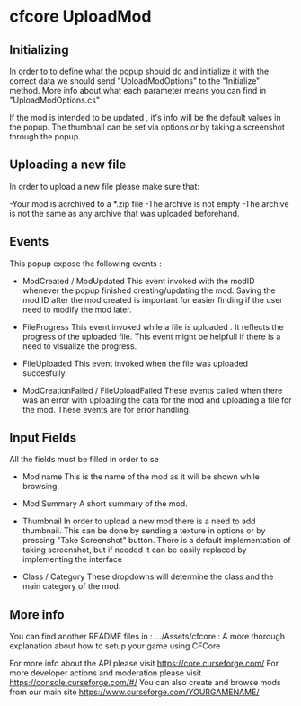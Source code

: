 ﻿
# cfcore UploadMod

## Initializing

In order to to define what the popup should do and initialize it with the correct data we should 
send "UploadModOptions" to the "Initialize" method.
More info about what each parameter means you can find in "UploadModOptions.cs"

If the mod is intended to be updated , it's info will be the default values in the popup.
The thumbnail can be set via options or by taking a screenshot through the popup.


## Uploading a new file

In order to upload a new file please make sure that:

-Your mod is acrchived to a *.zip file
-The archive is not empty
-The archive is not the same as any archive that was uploaded beforehand.


## Events

This popup expose the following events :

- ModCreated / ModUpdated 
   This event invoked with the modID whenever the popup finished creating/updating the mod.
   Saving the mod ID after the mod created is important for easier finding if the user need to modify
   the mod later.

- FileProgress
   This event invoked while a file is uploaded . It reflects the progress of the uploaded file.
   This event might be helpfull if there is a need to visualize the progress.

- FileUploaded
   This event invoked when the file was uploaded succesfully.

- ModCreationFailed / FileUploadFailed
   These events called when there was an error with uploading the data for the mod and uploading a file for the mod.
   These events are for error handling.


## Input Fields

All the fields must be filled in order to se

- Mod name
  This is the name of the mod as it will be shown while browsing.

- Mod Summary
  A short summary of the mod.

- Thumbnail
  In order to upload a new mod there is a need to add thumbnail.
  This can be done by sending a texture in options or by pressing "Take Screenshot" button.
  There is a default implementation of taking screenshot, but if needed it can be easily replaced by implementing the interface

- Class / Category 
  These dropdowns will determine the class and the main category of the mod.


## More info

You can find another README files in :
.../Assets/cfcore : A more thorough explanation about how to setup your game using CFCore 

For more info about the API please visit https://core.curseforge.com/
For more developer actions and moderation please visit https://console.curseforge.com/#/
You can also create and browse mods from our main site https://www.curseforge.com/YOURGAMENAME/   

